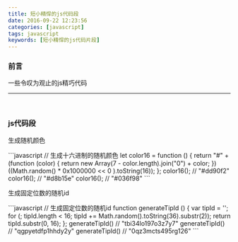 ```yaml
---
title: 短小精悍的js代码段
date: 2016-09-22 12:23:56
categories: [javascript]
tags: javascript
keywords: [短小精悍的js代码片段]
---
```


### 前言
<p>
	一些令叹为观止的js精巧代码
</p>

<!--more-->

***
<br>

### js代码段
<p>
	生成随机颜色
</p>
```javascript
// 生成十六进制的随机颜色
let color16 = function () {
	return "#" + (function (color) {
	    return new Array(7 - color.length).join("0") + color;
	})((Math.random() * 0x1000000 << 0 ).toString(16));
};
color16();        // "#dd90f2"
color16();        // "#d8b15e"
color16();        // "#036f98"
```
<p>
	生成固定位数的随机id
</p>
```javascript
// 生成固定位数的随机id
function generateTipId () {
	var tipId = '';
	for (; tipId.length < 16; tipId += Math.random().toString(36).substr(2));
	return tipId.substr(0, 16);
};
generateTipId()   // "tbi34lo197o3z7y7"
generateTipId()   // "qgpyetdfp1hhdy2y"
generateTipId()   // "0qz3mcts495rg126"
```

